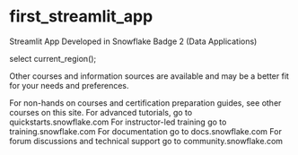 # first_streamlit_app
Streamlit App Developed in Snowflake Badge 2 (Data Applications)



select current_region();

Other courses and information sources are available and may be a better fit for your needs and preferences. 

For non-hands on courses and certification preparation guides, see other courses on this site. 
For advanced tutorials, go to quickstarts.snowflake.com 
For instructor-led training go to training.snowflake.com
For documentation go to docs.snowflake.com
For forum discussions and technical support go to community.snowflake.com 

